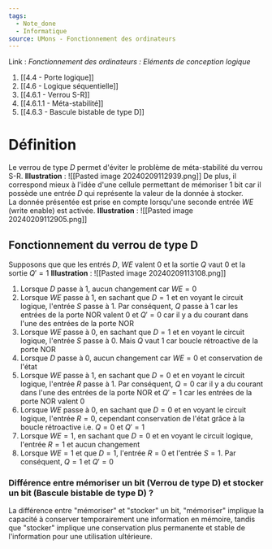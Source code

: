 ```yaml
---
tags:
  - Note_done
  - Informatique
source: UMons - Fonctionnement des ordinateurs
---
```


Link :
_Fonctionnement des ordinateurs : Eléments de conception logique_
1. [[4.4 - Porte logique]]
1. [[4.6 - Logique séquentielle]]
2. [[4.6.1 - Verrou S-R]]
3. [[4.6.1.1 - Méta-stabilité]]
4. [[4.6.3 - Bascule bistable de type D]]

# Définition
Le verrou de type $D$ permet d'éviter le problème de méta-stabilité du verrou S-R. 
**Illustration** : ![[Pasted image 20240209112939.png]]
De plus, il correspond mieux à l'idée d'une cellule permettant de mémoriser 1 bit car il possède une entrée $D$ qui représente la valeur de la donnée à stocker. 
\
La donnée présentée est prise en compte lorsqu'une seconde entrée $WE$ (write enable) est activée.
**Illustration** : ![[Pasted image 20240209112905.png]]
## Fonctionnement du verrou de type D
Supposons que que les entrés $D$, $WE$ valent 0 et la sortie $Q$ vaut 0 et la sortie $Q'=1$ 
**Illustration** : ![[Pasted image 20240209113108.png]]
1. Lorsque $D$ passe à 1, aucun changement car $WE=0$
2. Lorsque $WE$ passe à 1, en sachant que $D=1$ et en voyant le circuit logique, l'entrée $S$ passe à 1. Par conséquent, $Q$ passe à 1 car les entrées de la porte NOR valent 0 et $Q'=0$ car il y a du courant dans l'une des entrées de la porte NOR
3. Lorsque $WE$ passe à 0, en sachant que $D=1$ et en voyant le circuit logique, l'entrée $S$ passe à 0. Mais $Q$ vaut 1 car boucle rétroactive de la porte NOR
4. Lorsque $D$ passe à 0, aucun changement car $WE=0$ et conservation de l'état
5. Lorsque $WE$ passe à 1, en sachant que $D=0$ et en voyant le circuit logique, l'entrée $R$ passe à 1. Par conséquent, $Q=0$ car il y a du courant dans l'une des entrées de la porte NOR et $Q'=1$ car les entrées de la porte NOR valent 0
6. Lorsque $WE$ passe à 0, en sachant que $D=0$ et en voyant le circuit logique, l'entrée $R=0$, cependant conservation de l'état grâce à la boucle rétroactive i.e. $Q=0$ et $Q'=1$ 
7. Lorsque $WE=1$, en sachant que $D=0$ et en voyant le circuit logique, l'entrée $R=1$ et aucun changement
8. Lorsque $WE=1$ et que $D=1$, l'entrée $R=0$ et l'entrée $S=1$. Par conséquent, $Q=1$ et $Q'=0$ 

### Différence entre mémoriser un bit (Verrou de type D) et stocker un bit (Bascule bistable de type D) ?
La différence entre "mémoriser" et "stocker" un bit, "mémoriser" implique la capacité à conserver temporairement une information en mémoire, tandis que "stocker" implique une conservation plus permanente et stable de l'information pour une utilisation ultérieure.